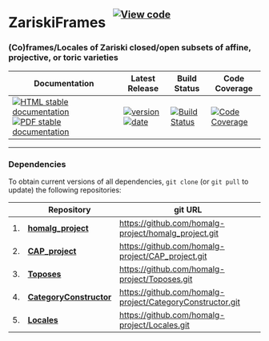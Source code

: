 <!-- BEGIN HEADER -->
# ZariskiFrames&ensp;<sup><sup>[![View code][code-img]][code-url]</sup></sup>

### (Co)frames/Locales of Zariski closed/open subsets of affine, projective, or toric varieties

| Documentation | Latest Release | Build Status | Code Coverage |
| ------------- | -------------- | ------------ | ------------- |
| [![HTML stable documentation][html-img]][html-url] [![PDF stable documentation][pdf-img]][pdf-url] | [![version][version-img]][version-url] [![date][date-img]][date-url] | [![Build Status][tests-img]][tests-url] | [![Code Coverage][codecov-img]][codecov-url] |

<!-- END HEADER -->

<!-- BEGIN FOOTER -->
---

### Dependencies

To obtain current versions of all dependencies, `git clone` (or `git pull` to update) the following repositories:

|    | Repository | git URL |
|--- | ---------- | ------- |
| 1. | [**homalg_project**](https://github.com/homalg-project/homalg_project#readme) | https://github.com/homalg-project/homalg_project.git |
| 2. | [**CAP_project**](https://github.com/homalg-project/CAP_project#readme) | https://github.com/homalg-project/CAP_project.git |
| 3. | [**Toposes**](https://github.com/homalg-project/Toposes#readme) | https://github.com/homalg-project/Toposes.git |
| 4. | [**CategoryConstructor**](https://github.com/homalg-project/CategoryConstructor#readme) | https://github.com/homalg-project/CategoryConstructor.git |
| 5. | [**Locales**](https://github.com/homalg-project/Locales#readme) | https://github.com/homalg-project/Locales.git |

[html-img]: https://img.shields.io/badge/🔗%20HTML-stable-blue.svg
[html-url]: https://homalg-project.github.io/ZariskiFrames/doc/chap0_mj.html

[pdf-img]: https://img.shields.io/badge/🔗%20PDF-stable-blue.svg
[pdf-url]: https://homalg-project.github.io/ZariskiFrames/download_pdf.html

[version-img]: https://img.shields.io/endpoint?url=https://homalg-project.github.io/ZariskiFrames/badge_version.json&label=🔗%20version&color=yellow
[version-url]: https://homalg-project.github.io/ZariskiFrames/view_release.html

[date-img]: https://img.shields.io/endpoint?url=https://homalg-project.github.io/ZariskiFrames/badge_date.json&label=🔗%20released%20on&color=yellow
[date-url]: https://homalg-project.github.io/ZariskiFrames/view_release.html

[tests-img]: https://github.com/homalg-project/ZariskiFrames/workflows/Tests/badge.svg?branch=master
[tests-url]: https://github.com/homalg-project/ZariskiFrames/actions?query=workflow%3ATests+branch%3Amaster

[codecov-img]: https://codecov.io/gh/homalg-project/ZariskiFrames/branch/master/graph/badge.svg
[codecov-url]: https://codecov.io/gh/homalg-project/ZariskiFrames

[code-img]: https://img.shields.io/badge/-View%20code-blue?logo=github
[code-url]: https://github.com/homalg-project/ZariskiFrames#top
<!-- END FOOTER -->
